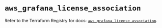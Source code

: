 # `aws_grafana_license_association`

Refer to the Terraform Registry for docs: [`aws_grafana_license_association`](https://registry.terraform.io/providers/hashicorp/aws/6.12.0/docs/resources/grafana_license_association).
